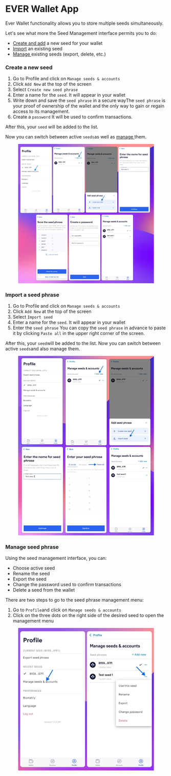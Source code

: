 # EVER Wallet App

Ever Wallet functionality allows you to store multiple seeds simultaneously.

Let's see what more the Seed Management interface permits you to do:

* [Create and add](ever-wallet-app.md#create-a-new-seed) a new seed for your wallet
* [Import](ever-wallet-app.md#import-a-seed-phrase) an existing seed
* [Manage ](ever-wallet-app.md#manage-seed-phrase)existing seeds (export, delete, etc.)

### Create a new seed

1. Go to Profile and click on `Manage seeds & accounts`
2. Click `Add New` at the top of the screen
3. Select `Create new seed phrase`
4. Enter a name for the `seed`. It will appear in your wallet
5. Write down and save the `seed phrase` in a secure wayThe `seed phrase` is your proof of ownership of the wallet and the only way to gain or regain access to its management.
6. Create a `password` It will be used to confirm transactions.

After this, your `seed` will be added to the list.

Now you can switch between active `seeds`as well as [manage ](ever-wallet-app.md#manage-seed-phrase)them.

<figure><img src="../../.gitbook/assets/image (13).png" alt=""><figcaption></figcaption></figure>

### Import a seed phrase

1. Go to Profile and click on `Manage seeds & accounts`
2. Click `Add New` at the top of the screen
3. Select `Import seed`
4. Enter a name for the `seed`. It will appear in your wallet
5. Enter the `seed phrase` You can copy the `seed phrase` in advance to paste it by clicking `Paste all` in the upper right corner of the screen.

After this, your `seed`will be added to the list. Now you can switch between active `seeds`and also manage them.

<figure><img src="../../.gitbook/assets/image (1).png" alt=""><figcaption></figcaption></figure>

### Manage seed phrase

Using the seed management interface, you can:

* Choose active seed
* Rename the seed
* Export the seed
* Change the password used to confirm transactions
* Delete a seed from the wallet

There are two steps to go to the seed phrase management menu:

1. Go to `Profile`and click on `Manage seeds & accounts`
2. Click on the three dots on the right side of the desired seed to open the management menu

<figure><img src="../../.gitbook/assets/image (6).png" alt=""><figcaption></figcaption></figure>
